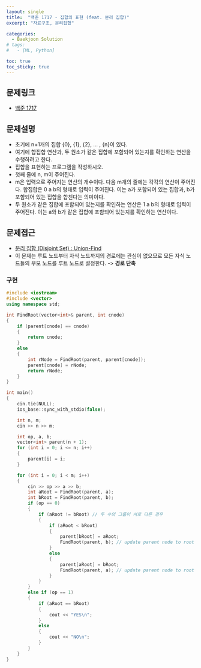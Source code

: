 ```yaml
---
layout: single
title:  "백준 1717 - 집합의 표현 (feat. 분리 집합)"
excerpt: "자료구조, 분리집합"

categories:
  - Baekjoon Solution
# tags:
#   - [ML, Python]

toc: true
toc_sticky: true
---
```


## 문제링크
- [백준 1717](https://www.acmicpc.net/problem/1717)

## 문제설명
- 초기에  n+1개의 집합 {0}, {1}, {2}, ... , {n}이 있다. 
- 여기에 합집합 연산과, 두 원소가 같은 집합에 포함되어 있는지를 확인하는 연산을 수행하려고 한다.
- 집합을 표현하는 프로그램을 작성하시오.
- 첫째 줄에 n, m이 주어진다. 
- m은 입력으로 주어지는 연산의 개수이다. 다음 m개의 줄에는 각각의 연산이 주어진다. 합집합은 0 a b의 형태로 입력이 주어진다. 이는 a가 포함되어 있는 집합과, b가 포함되어 있는 집합을 합친다는 의미이다. 
- 두 원소가 같은 집합에 포함되어 있는지를 확인하는 연산은 1 a b의 형태로 입력이 주어진다. 이는 a와 b가 같은 집합에 포함되어 있는지를 확인하는 연산이다.

## 문제접근
- [분리 집합 (Disjoint Set) : Union-Find](https://4legs-study.tistory.com/94)
- 이 문제는 루트 노드부터 자식 노드까지의 경로에는 관심이 없으므로 모든 자식 노드들의 부모 노드를 루트 노드로 설정한다. -> **경로 단축**

### 구현
```c++
#include <iostream>
#include <vector>
using namespace std;

int FindRoot(vector<int>& parent, int cnode)
{
	if (parent[cnode] == cnode)
	{
		return cnode;
	}
	else
	{
		int rNode = FindRoot(parent, parent[cnode]);
		parent[cnode] = rNode;
		return rNode;
	}
}

int main()
{
	cin.tie(NULL);
	ios_base::sync_with_stdio(false);

	int n, m;
	cin >> n >> m;

	int op, a, b;
	vector<int> parent(n + 1);
	for (int i = 0; i <= n; i++)
	{
		parent[i] = i;
	}

	for (int i = 0; i < m; i++)
	{
		cin >> op >> a >> b;
		int aRoot = FindRoot(parent, a);
		int bRoot = FindRoot(parent, b);
		if (op == 0)
		{
			if (aRoot != bRoot) // 두 수의 그룹이 서로 다른 경우
			{
				if (aRoot < bRoot)
				{
					parent[bRoot] = aRoot;
					FindRoot(parent, b); // update parent node to root node
				}
				else
				{
					parent[aRoot] = bRoot;
					FindRoot(parent, a); // update parent node to root node
				}
			}
		}
		else if (op == 1)
		{
			if (aRoot == bRoot)
			{
				cout << "YES\n";
			}
			else
			{
				cout << "NO\n";
			}
		}
	}
}
```